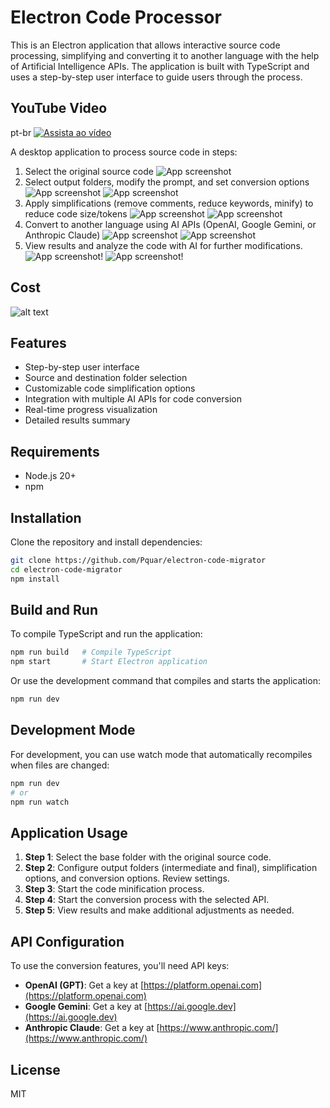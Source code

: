 # Electron Code Processor
This is an Electron application that allows interactive source code processing, simplifying and converting it to another language with the help of Artificial Intelligence APIs. The application is built with TypeScript and uses a step-by-step user interface to guide users through the process.

## YouTube Video
pt-br
[![Assista ao vídeo](https://img.youtube.com/vi/V4Y_lPRBVVY/0.jpg)](https://youtu.be/V4Y_lPRBVVY)



A desktop application to process source code in steps:
1. Select the original source code
![App screenshot](/public/1.png)
2. Select output folders, modify the prompt, and set conversion options
![App screenshot](/public/2.0.png)
![App screenshot](/public/2.1.png)
3. Apply simplifications (remove comments, reduce keywords, minify) to reduce code size/tokens
![App screenshot](/public/3.0.png)
![App screenshot](/public/3.1.png)
4. Convert to another language using AI APIs (OpenAI, Google Gemini, or Anthropic Claude)
![App screenshot](/public/4.0.png)
![App screenshot](/public/4.1.png)
5. View results and analyze the code with AI for further modifications.
![App screenshot](/public/5.0.png)!
![App screenshot](/public/5.1.png)!



## Cost
![alt text](/public/cost.png)


## Features

- Step-by-step user interface
- Source and destination folder selection
- Customizable code simplification options
- Integration with multiple AI APIs for code conversion
- Real-time progress visualization
- Detailed results summary

## Requirements

- Node.js 20+
- npm

## Installation

Clone the repository and install dependencies:

```bash
git clone https://github.com/Pquar/electron-code-migrator
cd electron-code-migrator
npm install
```

## Build and Run

To compile TypeScript and run the application:

```bash
npm run build   # Compile TypeScript
npm start       # Start Electron application
```

Or use the development command that compiles and starts the application:

```bash
npm run dev
```

## Development Mode

For development, you can use watch mode that automatically recompiles when files are changed:

```bash
npm run dev
# or
npm run watch
```

## Application Usage

1. **Step 1**: Select the base folder with the original source code.
2. **Step 2**: Configure output folders (intermediate and final), simplification options, and conversion options. Review settings.
3. **Step 3**: Start the code minification process.
4. **Step 4**: Start the conversion process with the selected API.
5. **Step 5**: View results and make additional adjustments as needed.

## API Configuration

To use the conversion features, you'll need API keys:

- **OpenAI (GPT)**: Get a key at [https://platform.openai.com](https://platform.openai.com)
- **Google Gemini**: Get a key at [https://ai.google.dev](https://ai.google.dev)
- **Anthropic Claude**: Get a key at [https://www.anthropic.com/](https://www.anthropic.com/)


## License

MIT